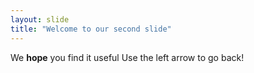 ```yaml
---
layout: slide
title: "Welcome to our second slide"
---
```

We **hope** you find it useful
Use the left arrow to go back!
